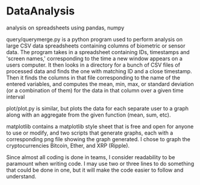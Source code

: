 # DataAnalysis
analysis on spreadsheets using pandas, numpy

query/querymerge.py is a python program used to perform analysis on large CSV data spreadsheets containing columns of biometric or sensor data. The program takes in a spreadsheet containing IDs, timestamps and 'screen names,' corresponding to the time a new window appears on a users computer. It then looks in a directory for a bunch of CSV files of processed data and finds the one with matching ID and a close timestamp. Then it finds the columns in that file corresponding to the name of the entered variables, and computes the mean, min, max, or standard deviation (or a combination of them) for the data in that column over a given time interval

plot/plot.py is similar, but plots the data for each separate user to a graph along with an aggregate from the given function (mean, sum, etc).

matplotlib contains a matplotlib style sheet that is free and open for anyone to use or modify,
and two scripts that generate graphs, each with a corresponding png file showing the graph
generated. I chose to graph the cryptocurrencies Bitcoin, Ether, and XRP (Ripple).

Since almost all coding is done in teams, I consider readability to be paramount when writing code. I may use two or three lines to do something that could be done in one, but it will make the code easier to follow and understand.
